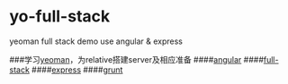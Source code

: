 yo-full-stack
=============

yeoman full stack demo use angular & express 

###学习[yeoman](yeoman.io)，为relative搭建server及相应准备
####[angular](http://angularjs.org/)
####[full-stack](https://github.com/DaftMonk/generator-angular-fullstack)
####[express](http://expressjs.com/4x/api.html)
####[grunt](http://www.gruntjs.org/)
